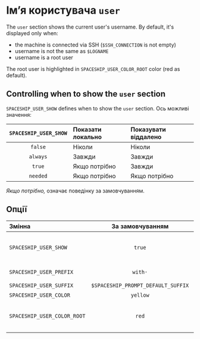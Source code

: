 # Ім’я користувача `user`

The `user` section shows the current user's username. By default, it's displayed only when:

* the machine is connected via SSH (`$SSH_CONNECTION` is not empty)
* username is not the same as `$LOGNAME`
* username is a root user

The root user is highlighted in `SPACESHIP_USER_COLOR_ROOT` color (red as default).

## Controlling when to show the `user` section

`SPACESHIP_USER_SHOW` defines when to show the `user` section. Ось можливі значення:

| `SPACESHIP_USER_SHOW` | Показати локально | Показувати віддалено |
|:---------------------:|:----------------- |:-------------------- |
|        `false`        | Ніколи            | Ніколи               |
|       `always`        | Завжди            | Завжди               |
|        `true`         | Якщо потрібно     | Завжди               |
|       `needed`        | Якщо потрібно     | Якщо потрібно        |

*Якщо потрібно,* означає поведінку за замовчуванням.

## Опції

| Змінна                      |          За замовчуванням          | Пояснення                                                  |
|:--------------------------- |:----------------------------------:| ---------------------------------------------------------- |
| `SPACESHIP_USER_SHOW`       |               `true`               | Показувати секцію (`true`, `false`, `always` або `needed`) |
| `SPACESHIP_USER_PREFIX`     |              `with·`               | Префікс секції                                             |
| `SPACESHIP_USER_SUFFIX`     | `$SPACESHIP_PROMPT_DEFAULT_SUFFIX` | Суфікс секції                                              |
| `SPACESHIP_USER_COLOR`      |              `yellow`              | Колір секції                                               |
| `SPACESHIP_USER_COLOR_ROOT` |               `red`                | Колір секції, якщо користувачем є root                     |



